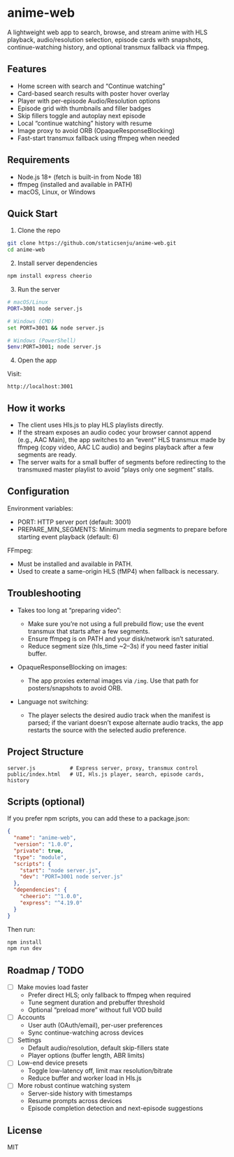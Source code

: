 # anime-web

A lightweight web app to search, browse, and stream anime with HLS playback, audio/resolution selection, episode cards with snapshots, continue-watching history, and optional transmux fallback via ffmpeg.

## Features

- Home screen with search and “Continue watching”
- Card-based search results with poster hover overlay
- Player with per-episode Audio/Resolution options
- Episode grid with thumbnails and filler badges
- Skip fillers toggle and autoplay next episode
- Local “continue watching” history with resume
- Image proxy to avoid ORB (OpaqueResponseBlocking)
- Fast-start transmux fallback using ffmpeg when needed

## Requirements

- Node.js 18+ (fetch is built-in from Node 18)
- ffmpeg (installed and available in PATH)
- macOS, Linux, or Windows

## Quick Start

1) Clone the repo
```bash
git clone https://github.com/staticsenju/anime-web.git
cd anime-web
```

2) Install server dependencies
```bash
npm install express cheerio
```

3) Run the server
```bash
# macOS/Linux
PORT=3001 node server.js

# Windows (CMD)
set PORT=3001 && node server.js

# Windows (PowerShell)
$env:PORT=3001; node server.js
```

4) Open the app

Visit:
```
http://localhost:3001
```

## How it works

- The client uses Hls.js to play HLS playlists directly.
- If the stream exposes an audio codec your browser cannot append (e.g., AAC Main), the app switches to an “event” HLS transmux made by ffmpeg (copy video, AAC LC audio) and begins playback after a few segments are ready.
- The server waits for a small buffer of segments before redirecting to the transmuxed master playlist to avoid “plays only one segment” stalls.

## Configuration

Environment variables:
- PORT: HTTP server port (default: 3001)
- PREPARE_MIN_SEGMENTS: Minimum media segments to prepare before starting event playback (default: 6)

FFmpeg:
- Must be installed and available in PATH.
- Used to create a same-origin HLS (fMP4) when fallback is necessary.

## Troubleshooting

- Takes too long at “preparing video”:
  - Make sure you’re not using a full prebuild flow; use the event transmux that starts after a few segments.
  - Ensure ffmpeg is on PATH and your disk/network isn’t saturated.
  - Reduce segment size (hls_time ~2–3s) if you need faster initial buffer.

- OpaqueResponseBlocking on images:
  - The app proxies external images via `/img`. Use that path for posters/snapshots to avoid ORB.

- Language not switching:
  - The player selects the desired audio track when the manifest is parsed; if the variant doesn’t expose alternate audio tracks, the app restarts the source with the selected audio preference.

## Project Structure

```
server.js           # Express server, proxy, transmux control
public/index.html   # UI, Hls.js player, search, episode cards, history
```

## Scripts (optional)

If you prefer npm scripts, you can add these to a package.json:

```json
{
  "name": "anime-web",
  "version": "1.0.0",
  "private": true,
  "type": "module",
  "scripts": {
    "start": "node server.js",
    "dev": "PORT=3001 node server.js"
  },
  "dependencies": {
    "cheerio": "^1.0.0",
    "express": "^4.19.0"
  }
}
```

Then run:
```bash
npm install
npm run dev
```

## Roadmap / TODO

- [ ] Make movies load faster
  - Prefer direct HLS; only fallback to ffmpeg when required
  - Tune segment duration and prebuffer threshold
  - Optional “preload more” without full VOD build
- [ ] Accounts
  - User auth (OAuth/email), per-user preferences
  - Sync continue-watching across devices
- [ ] Settings
  - Default audio/resolution, default skip-fillers state
  - Player options (buffer length, ABR limits)
- [ ] Low-end device presets
  - Toggle low-latency off, limit max resolution/bitrate
  - Reduce buffer and worker load in Hls.js
- [ ] More robust continue watching system
  - Server-side history with timestamps
  - Resume prompts across devices
  - Episode completion detection and next-episode suggestions

## License

MIT
